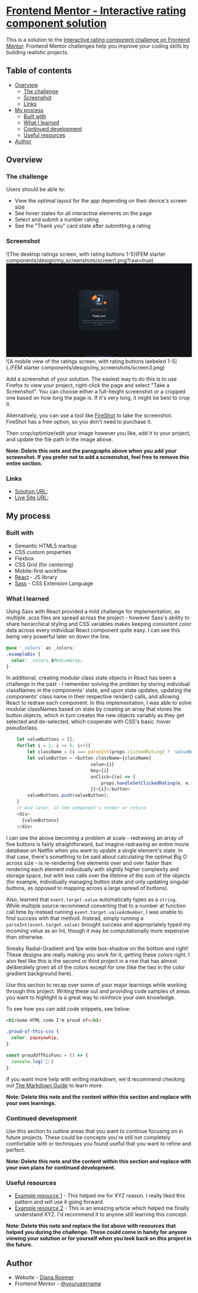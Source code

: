# [Frontend Mentor - Interactive rating component solution](https://dianaroemer.github.io/Interactive-Rating-Component/)

This is a solution to the [Interactive rating component challenge on Frontend Mentor](https://www.frontendmentor.io/challenges/interactive-rating-component-koxpeBUmI). Frontend Mentor challenges help you improve your coding skills by building realistic projects. 

## Table of contents

- [Overview](#overview)
  - [The challenge](#the-challenge)
  - [Screenshot](#screenshot)
  - [Links](#links)
- [My process](#my-process)
  - [Built with](#built-with)
  - [What I learned](#what-i-learned)
  - [Continued development](#continued-development)
  - [Useful resources](#useful-resources)
- [Author](#author)


## Overview

### The challenge

Users should be able to:

- View the optimal layout for the app depending on their device's screen size
- See hover states for all interactive elements on the page
- Select and submit a number rating
- See the "Thank you" card state after submitting a rating

### Screenshot

![The desktop ratings screen, with rating buttons 1-5](FEM starter components/design/my_screenshots/screen1.png?raw=true)
![The desktop thank you screen, showing which rating you selected and a calculator](https://raw.githubusercontent.com/dianaroemer/Interactive-Rating-Component/main/FEM%20starter%20components/design/my_screenshots/screen2.png)
![A mobile view of the ratings screen, with rating buttons laebeled 1-5](./FEM starter components/design/my_screenshots/screen3.png)

Add a screenshot of your solution. The easiest way to do this is to use Firefox to view your project, right-click the page and select "Take a Screenshot". You can choose either a full-height screenshot or a cropped one based on how long the page is. If it's very long, it might be best to crop it.

Alternatively, you can use a tool like [FireShot](https://getfireshot.com/) to take the screenshot. FireShot has a free option, so you don't need to purchase it. 

Then crop/optimize/edit your image however you like, add it to your project, and update the file path in the image above.

**Note: Delete this note and the paragraphs above when you add your screenshot. If you prefer not to add a screenshot, feel free to remove this entire section.**

### Links

- [Solution URL: ](https://github.com/dianaroemer/Interactive-Rating-Component)
- [Live Site URL: ](https://dianaroemer.github.io/Interactive-Rating-Component/)

## My process

### Built with

- Semantic HTML5 markup
- CSS custom properties
- Flexbox
- CSS Grid (for centering)
- Mobile-first workflow
- [React](https://reactjs.org/) - JS library
- [Sass](https://sass-lang.com//) - CSS Extension Language


### What I learned

Using Sass with React provided a mild challenge for implementation, as multiple .scss files are spread across the project - however Sass's ability to share heirarchical styling and CSS variables makes keeping consistent color data across every individual React component quite easy. I can see this being very powerful later on down the line.

```css
@use '_colors' as _colors;
.exampleDiv {
  color: _colors.$MediumGray;
}
```

In additional, creating modular class state objects in React has been a challenge in the past - I remember solving the problem by storing individual classNames in the components' state, and upon state updates, updating the components' class name in their respective render() calls, and allowing React to redraw each component. In this implementation, I was able to solve modular classNames based on state by creating an array that stores the button objects, which in turn creates the new objects variably as they get selected and de-selected, which cooperate with CSS's basic :hover pseudoclass. 

```js
    let valueButtons = [];
    for(let i = 1; i <= 5; i++){
        let className = (i === parseInt(props.clickedRating) ? 'valueButtonSelected' : 'valueButton');
        let valueButton = <button className={className}
                                value={i}
                                key={i}
                                onClick={(e) => {
                                    props.handleSetClickedRating(e, e.target.value)
                                }}>{i}</button>
        valueButtons.push(valueButton);
    }
    // And later, in the component's render or return
    <div>
      {valueButtons}
    </div>
```

I can see the above becoming a problem at scale - redrawing an array of five buttons is fairly straightforward, but imagine redrawing an entire movie database on Netflix when you want to update a single element's state. In that case, there's something to be said about calculating the optimal Big O across size - is re-rendering five elements over and over faster than rendering each element individually with slightly higher complexity and storage space, but with less calls over the lifetime of the sum of the objects (for example, individually managing button state and only updating singular buttons, as opposed to mapping across a large spread of buttons).

Also, learned that `event.target.value` automatically types as a `string`. While multiple source recommend converting that to a number at function call time by instead running `event.target.valueAsNumber`, I was unable to find success with that method. Instead, simply running a `parseInt(event.target.value)` brought success and appropriately typed my incoming value as an Int, though it may be computationally more expensive than otherwise.


Sneaky Radial-Gradient and 1px wide box-shadow on the bottom and right! These designs are really making you work for it, getting these colors right. I also feel like this is the second or third project in a row that has almost deliberately given all of the colors except for one (like the two in the color gradient background here).

Use this section to recap over some of your major learnings while working through this project. Writing these out and providing code samples of areas you want to highlight is a great way to reinforce your own knowledge.

To see how you can add code snippets, see below:

```html
<h1>Some HTML code I'm proud of</h1>
```
```css
.proud-of-this-css {
  color: papayawhip;
}
```
```js
const proudOfThisFunc = () => {
  console.log('🎉')
}
```

If you want more help with writing markdown, we'd recommend checking out [The Markdown Guide](https://www.markdownguide.org/) to learn more.

**Note: Delete this note and the content within this section and replace with your own learnings.**

### Continued development

Use this section to outline areas that you want to continue focusing on in future projects. These could be concepts you're still not completely comfortable with or techniques you found useful that you want to refine and perfect.

**Note: Delete this note and the content within this section and replace with your own plans for continued development.**

### Useful resources

- [Example resource 1](https://www.example.com) - This helped me for XYZ reason. I really liked this pattern and will use it going forward.
- [Example resource 2](https://www.example.com) - This is an amazing article which helped me finally understand XYZ. I'd recommend it to anyone still learning this concept.

**Note: Delete this note and replace the list above with resources that helped you during the challenge. These could come in handy for anyone viewing your solution or for yourself when you look back on this project in the future.**

## Author

- Website - [Diana Roemer](https://github.com/dianaroemer)
- Frontend Mentor - [@yourusername](https://www.frontendmentor.io/profile/dominicroemer)